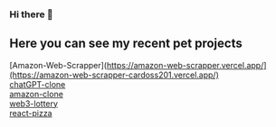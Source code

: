 ### Hi there 👋 <br>

## Here you can see my recent pet projects
 
 [Amazon-Web-Scrapper](https://amazon-web-scrapper.vercel.app/](https://amazon-web-scrapper-cardoss201.vercel.app/) <br>
 [chatGPT-clone](https://chatgpt-clone-m6lpse6gk-cardoss201.vercel.app/) <br>
 [amazon-clone](https://amazon-clone-8e9cpna9e-cardoss201.vercel.app/) <br>
 [web3-lottery](https://matic-lottery.vercel.app/) <br>
 [react-pizza](https://endearing-kelpie-beb0af.netlify.app/)
